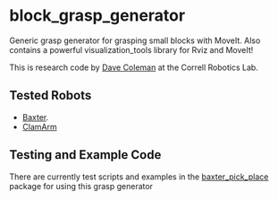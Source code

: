 block_grasp_generator
=====================

Generic grasp generator for grasping small blocks with MoveIt. Also contains a powerful visualization_tools library for Rviz and MoveIt!

This is research code by [Dave Coleman](http://davetcoleman.com) at the Correll Robotics Lab.

## Tested Robots

 - [Baxter](https://github.com/davetcoleman/baxter).
 - [ClamArm](https://github.com/davetcoleman/clam) 

## Testing and Example Code

There are currently test scripts and examples in the [baxter_pick_place](https://github.com/davetcoleman/baxter/tree/hydro-devel/baxter_pick_place) package for using this grasp generator